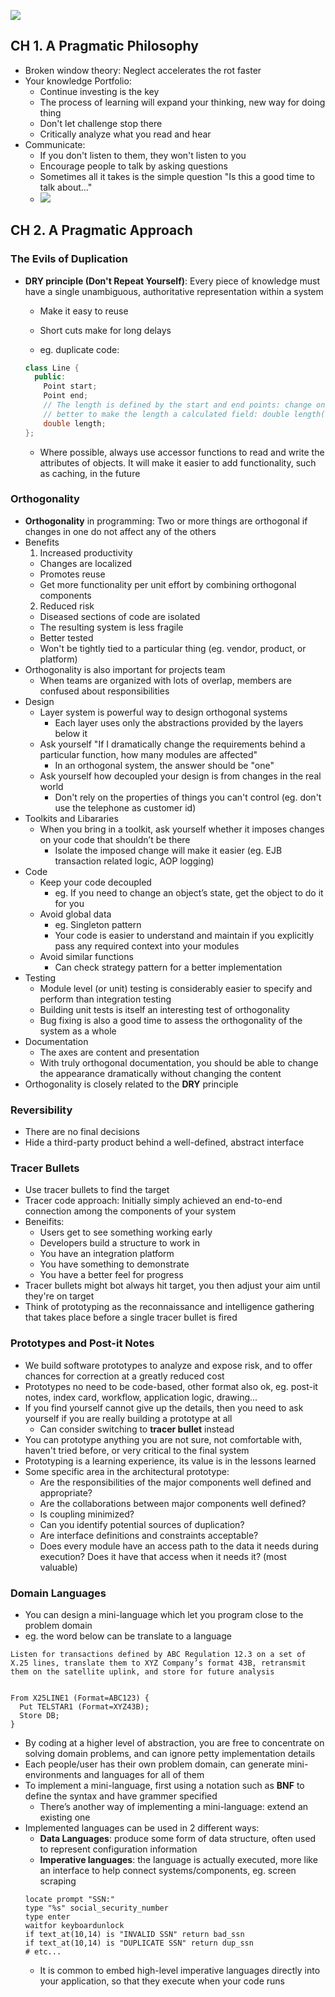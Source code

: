 ![](/assets/the-progmatic-programmer/preface_the_pragmatic_programmer.png)

## CH 1. A Pragmatic Philosophy

- Broken window theory: Neglect accelerates the rot faster
- Your knowledge Portfolio:
  - Continue investing is the key
  - The process of learning will expand your thinking, new way for doing thing
  - Don't let challenge stop there
  - Critically analyze what you read and hear
- Communicate:
  - If you don't listen to them, they won't listen to you
  - Encourage people to talk by asking questions
  - Sometimes all it takes is the simple question "Is this a good time to talk about..."
  - ![](./assets/the-progmatic-programmer/wisdom_acrostic_understanding_an_audience.png)

## CH 2. A Pragmatic Approach

### The Evils of Duplication

- **DRY principle (Don't Repeat Yourself)**: Every piece of knowledge must have a single unambiguous, authoritative representation within a system
  - Make it easy to reuse
  - Short cuts make for long delays

  - eg. duplicate code:

  ```cpp
  class Line {
    public:
      Point start;
      Point end;
      // The length is defined by the start and end points: change one of the points and the length changes
      // better to make the length a calculated field: double length() { return start.distanceTo(end); }
      double length;
  };
  ```
  - Where possible, always use accessor functions to read and write the attributes of objects. It will make it easier to add functionality, such as caching, in the future

### Orthogonality

- **Orthogonality** in programming: Two or more things are orthogonal if changes in one do not affect any of the others
- Benefits
  1. Increased productivity
    - Changes are localized
    - Promotes reuse
    - Get more functionality per unit effort by combining orthogonal components
  2. Reduced risk
    - Diseased sections of code are isolated
    - The resulting system is less fragile
    - Better tested
    - Won't be tightly tied to a particular thing (eg. vendor, product, or platform)
- Orthogonality is also important for projects team
  - When teams are organized with lots of overlap, members are confused about responsibilities
- Design
  - Layer system is powerful way to design orthogonal systems
    - Each layer uses only the abstractions provided by the layers below it
  - Ask yourself "If I dramatically change the requirements behind a particular function, how many modules are affected"
    - In an orthogonal system, the answer should be "one"
  - Ask yourself how decoupled your design is from changes in the real world
    - Don't rely on the properties of things you can't control (eg. don't use the telephone as customer id)
- Toolkits and Libararies
  - When you bring in a toolkit, ask yourself whether it imposes changes on your code that shouldn’t be there
    - Isolate the imposed change will make it easier (eg. EJB transaction related logic, AOP logging)
- Code
  - Keep your code decoupled
    - eg. If you need to change an object’s state, get the object to do it for you
  - Avoid global data
    - eg. Singleton pattern
    - Your code is easier to understand and maintain if you explicitly pass any required context into your modules
  - Avoid similar functions
    - Can check strategy pattern for a better implementation
- Testing
  - Module level (or unit) testing is considerably easier to specify and perform than integration testing
  - Building unit tests is itself an interesting test of orthogonality
  - Bug fixing is also a good time to assess the orthogonality of the system as a whole
- Documentation
  - The axes are content and presentation
  - With truly orthogonal documentation, you should be able to change the appearance dramatically without changing the content
- Orthogonality is closely related to the **DRY** principle

### Reversibility

- There are no final decisions
- Hide a third-party product behind a well-defined, abstract interface

### Tracer Bullets

- Use tracer bullets to find the target
- Tracer code approach: Initially simply achieved an end-to-end connection among the components of your system
- Beneifits:
  - Users get to see something working early
  - Developers build a structure to work in
  - You have an integration platform
  - You have something to demonstrate
  - You have a better feel for progress
- Tracer bullets might bot always hit target, you then adjust your aim until they're on target
- Think of prototyping as the reconnaissance and intelligence gathering that takes place before a single tracer bullet is fired

### Prototypes and Post-it Notes

- We build software prototypes to analyze and expose risk, and to offer chances for correction at a greatly reduced cost
- Prototypes no need to be code-based, other format also ok, eg. post-it notes, index card, workflow, application logic, drawing...
- If you find yourself cannot give up the details, then you need to ask yourself if you are really building a prototype at all
  - Can consider switching to **tracer bullet** instead
- You can prototype anything you are not sure, not comfortable with, haven't tried before, or very critical to the final system
- Prototyping is a learning experience, its value is in the lessons learned
- Some specific area in the architectural prototype:
  - Are the responsibilities of the major components well defined and appropriate?
  - Are the collaborations between major components well defined?
  - Is coupling minimized?
  - Can you identify potential sources of duplication?
  - Are interface definitions and constraints acceptable?
  - Does every module have an access path to the data it needs during execution? Does it have that access when it needs it? (most valuable)

### Domain Languages

- You can design a mini-language which let you program close to the problem domain
- eg. the word below can be translate to a language

```
Listen for transactions defined by ABC Regulation 12.3 on a set of X.25 lines, translate them to XYZ Company’s format 43B, retransmit them on the satellite uplink, and store for future analysis


From X25LINE1 (Format=ABC123) {
  Put TELSTAR1 (Format=XYZ43B);
  Store DB;
}
```

- By coding at a higher level of abstraction, you are free to concentrate on solving domain problems, and can ignore petty implementation details
- Each people/user has their own problem domain, can generate mini-environments and languages for all of them
- To implement a mini-language, first using a notation such as **BNF** to define the syntax and have grammer specified
  - There’s another way of implementing a mini-language: extend an existing one
- Implemented languages can be used in 2 different ways:
  - **Data Languages**: produce some form of data structure, often used to represent configuration information
  - **Imperative languages**: the language is actually executed, more like an interface to help connect systems/components, eg. screen scraping
  ```
  locate prompt "SSN:"
  type "%s" social_security_number
  type enter
  waitfor keyboardunlock
  if text_at(10,14) is "INVALID SSN" return bad_ssn
  if text_at(10,14) is "DUPLICATE SSN" return dup_ssn
  # etc...
  ```
    - It is common to embed high-level imperative languages directly into your application, so that they execute when your code runs

